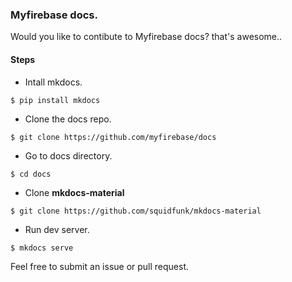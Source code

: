 ### Myfirebase docs.

Would you like to contibute to Myfirebase docs? that's awesome..

#### Steps

- Intall mkdocs.

`$ pip install mkdocs`

- Clone the docs repo.

`$ git clone https://github.com/myfirebase/docs`

- Go to docs directory.

`$ cd docs`

- Clone **mkdocs-material**

`$ git clone https://github.com/squidfunk/mkdocs-material`

- Run dev server.

`$ mkdocs serve`

Feel free to submit an issue or pull request.